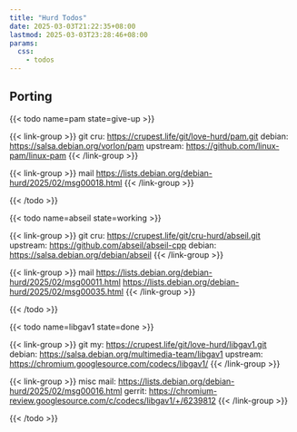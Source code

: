 ```yaml
---
title: "Hurd Todos"
date: 2025-03-03T21:22:35+08:00
lastmod: 2025-03-03T23:28:46+08:00
params:
  css:
    - todos
---
```


## Porting

{{< todo name=pam state=give-up >}}

{{< link-group >}}
git
cru: <https://crupest.life/git/love-hurd/pam.git>
debian: <https://salsa.debian.org/vorlon/pam>
upstream: <https://github.com/linux-pam/linux-pam>
{{< /link-group >}}

{{< link-group >}}
mail
<https://lists.debian.org/debian-hurd/2025/02/msg00018.html>
{{< /link-group >}}

{{< /todo >}}

{{< todo name=abseil state=working >}}

{{< link-group >}}
git
cru: <https://crupest.life/git/cru-hurd/abseil.git>
upstream: <https://github.com/abseil/abseil-cpp>
debian: <https://salsa.debian.org/debian/abseil>
{{< /link-group >}}

{{< link-group >}}
mail
<https://lists.debian.org/debian-hurd/2025/02/msg00011.html>
<https://lists.debian.org/debian-hurd/2025/02/msg00035.html>
{{< /link-group >}}

{{< /todo >}}

{{< todo name=libgav1 state=done >}}

{{< link-group >}}
git
my: <https://crupest.life/git/love-hurd/libgav1.git>
debian: <https://salsa.debian.org/multimedia-team/libgav1>
upstream: <https://chromium.googlesource.com/codecs/libgav1/>
{{< /link-group >}}

{{< link-group >}}
misc
mail: <https://lists.debian.org/debian-hurd/2025/02/msg00016.html>
gerrit: <https://chromium-review.googlesource.com/c/codecs/libgav1/+/6239812>
{{< /link-group >}}

{{< /todo >}}
